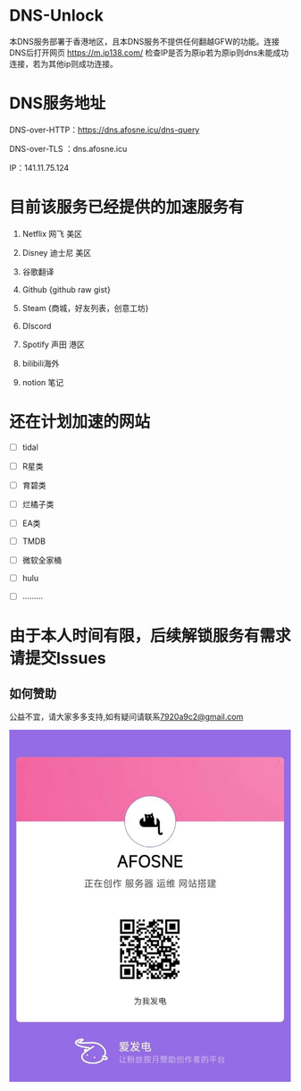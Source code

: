 # DNS-Unlock

本DNS服务部署于香港地区，且本DNS服务不提供任何翻越GFW的功能。连接DNS后打开网页 https://m.ip138.com/ 检查IP是否为原ip若为原ip则dns未能成功连接，若为其他ip则成功连接。


# DNS服务地址

DNS-over-HTTP：https://dns.afosne.icu/dns-query 

DNS-over-TLS ：dns.afosne.icu

IP：141.11.75.124



# 目前该服务已经提供的加速服务有

1. Netflix 网飞 美区

2. Disney 迪士尼 美区

3. 谷歌翻译

4. Github {github raw gist}

5. Steam {商城，好友列表，创意工坊} 

6. DIscord

7. Spotify 声田 港区

8. bilibili海外 

9. notion 笔记

   



# 还在计划加速的网站

- [ ] tidal
- [ ] R星类
- [ ] 育碧类
- [ ] 烂橘子类
- [ ] EA类
- [ ] TMDB
- [ ] 微软全家桶
- [ ] hulu
- [ ] .........



# 由于本人时间有限，后续解锁服务有需求请提交Issues


## 如何赞助

公益不宜，请大家多多支持,如有疑问请联系[7920a9c2@gmail.com](mailto:7920a9c2@gmail.com) 

![爱发电](/img/afd.jpg)
